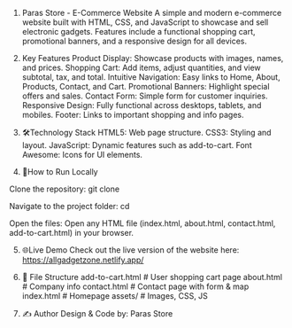 1. Paras Store - E-Commerce Website
A simple and modern e-commerce website built with HTML, CSS, and JavaScript to showcase and sell electronic gadgets. Features include a functional shopping cart, promotional banners, and a responsive design for all devices.

2. Key Features
Product Display: Showcase products with images, names, and prices.
Shopping Cart: Add items, adjust quantities, and view subtotal, tax, and total.
Intuitive Navigation: Easy links to Home, About, Products, Contact, and Cart.
Promotional Banners: Highlight special offers and sales.
Contact Form: Simple form for customer inquiries.
Responsive Design: Fully functional across desktops, tablets, and mobiles.
Footer: Links to important shopping and info pages.

3. 🛠Technology Stack
HTML5: Web page structure.
CSS3: Styling and layout.
JavaScript: Dynamic features such as add-to-cart.
Font Awesome: Icons for UI elements.

4. 🚀How to Run Locally

Clone the repository:
git clone <repository-url>

Navigate to the project folder:
cd <project-folder>

Open the files: Open any HTML file (index.html, about.html, contact.html, add-to-cart.html) in your browser.

5. 🌐Live Demo
Check out the live version of the website here:
https://allgadgetzone.netlify.app/

6. 📁 File Structure
add-to-cart.html     # User shopping cart page
about.html           # Company info
contact.html         # Contact page with form & map
index.html           # Homepage
assets/              # Images, CSS, JS

7. ✍️ Author
Design & Code by: Paras Store
